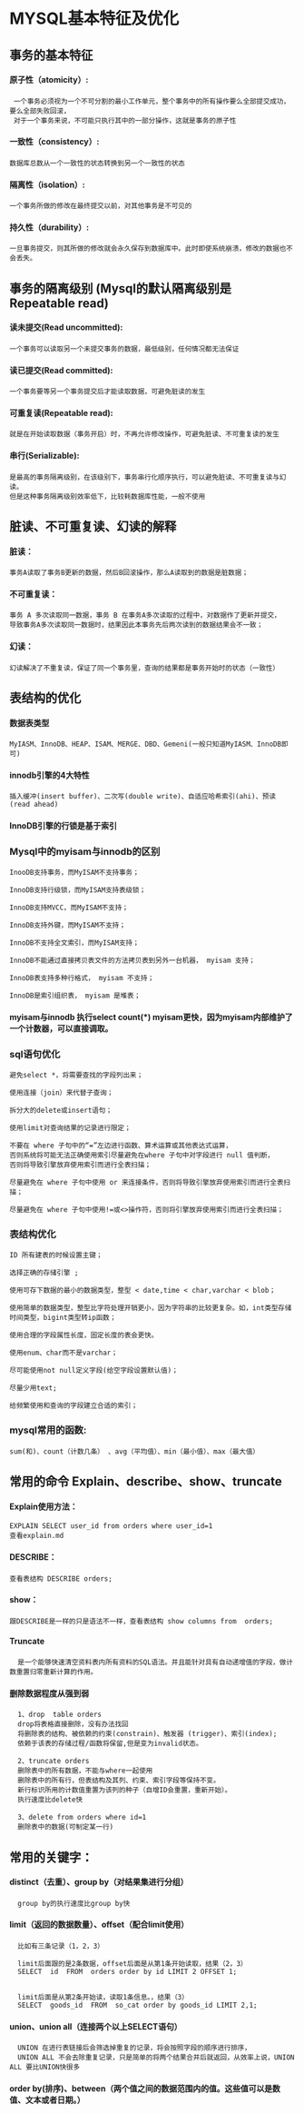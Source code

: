# MYSQL基本特征及优化

## 事务的基本特征
#### 原子性（atomicity）:
     一个事务必须视为一个不可分割的最小工作单元，整个事务中的所有操作要么全部提交成功，要么全部失败回滚，
     对于一个事务来说，不可能只执行其中的一部分操作，这就是事务的原子性
     
#### 一致性（consistency）:
	数据库总数从一个一致性的状态转换到另一个一致性的状态

#### 隔离性（isolation）:
	一个事务所做的修改在最终提交以前，对其他事务是不可见的

#### 持久性（durability）:
	一旦事务提交，则其所做的修改就会永久保存到数据库中。此时即使系统崩溃，修改的数据也不会丢失。



## 事务的隔离级别 (Mysql的默认隔离级别是Repeatable read)
#### 读未提交(Read uncommitted):
	一个事务可以读取另一个未提交事务的数据，最低级别，任何情况都无法保证

#### 读已提交(Read committed):
	一个事务要等另一个事务提交后才能读取数据，可避免脏读的发生

#### 可重复读(Repeatable read):
	就是在开始读取数据（事务开启）时，不再允许修改操作，可避免脏读、不可重复读的发生

#### 串行(Serializable):
	是最高的事务隔离级别，在该级别下，事务串行化顺序执行，可以避免脏读、不可重复读与幻读。
	但是这种事务隔离级别效率低下，比较耗数据库性能，一般不使用


## 脏读、不可重复读、幻读的解释

#### 脏读：
	事务A读取了事务B更新的数据，然后B回滚操作，那么A读取到的数据是脏数据；
#### 不可重复读：
	事务 A 多次读取同一数据，事务 B 在事务A多次读取的过程中，对数据作了更新并提交，
	导致事务A多次读取同一数据时，结果因此本事务先后两次读到的数据结果会不一致；
#### 幻读：
	幻读解决了不重复读，保证了同一个事务里，查询的结果都是事务开始时的状态（一致性）


## 表结构的优化

#### 数据表类型
	MyIASM、InnoDB、HEAP、ISAM、MERGE、DBD、Gemeni(一般只知道MyIASM、InnoDB即可)

#### innodb引擎的4大特性
	插入缓冲(insert buffer)、二次写(double write)、自适应哈希索引(ahi)、预读(read ahead)


#### InnoDB引擎的行锁是基于索引

### Mysql中的myisam与innodb的区别
	InooDB支持事务，而MyISAM不支持事务；

	InnoDB支持行级锁，而MyISAM支持表级锁；

	InnoDB支持MVCC，而MyISAM不支持；

	InnoDB支持外键，而MyISAM不支持；

	InnoDB不支持全文索引，而MyISAM支持；

	InnoDB不能通过直接拷贝表文件的方法拷贝表到另外一台机器， myisam 支持；

	InnoDB表支持多种行格式， myisam 不支持；

	InnoDB是索引组织表， myisam 是堆表；


#### myisam与innodb 执行select count(*) myisam更快，因为myisam内部维护了一个计数器，可以直接调取。

### sql语句优化
	避免select *，将需要查找的字段列出来；

	使用连接（join）来代替子查询；

	拆分大的delete或insert语句；

	使用limit对查询结果的记录进行限定；

	不要在 where 子句中的“=”左边进行函数、算术运算或其他表达式运算，
	否则系统将可能无法正确使用索引尽量避免在where 子句中对字段进行 null 值判断，
	否则将导致引擎放弃使用索引而进行全表扫描；

	尽量避免在 where 子句中使用 or 来连接条件，否则将导致引擎放弃使用索引而进行全表扫描；

	尽量避免在 where 子句中使用!=或<>操作符，否则将引擎放弃使用索引而进行全表扫描；

### 表结构优化
	ID 所有建表的时候设置主键；

	选择正确的存储引擎 ;

	使用可存下数据的最小的数据类型，整型 < date,time < char,varchar < blob；

	使用简单的数据类型，整型比字符处理开销更小，因为字符串的比较更复杂。如，int类型存储时间类型，bigint类型转ip函数；

	使用合理的字段属性长度，固定长度的表会更快。

	使用enum、char而不是varchar；

	尽可能使用not null定义字段(给空字段设置默认值)；

	尽量少用text;

	给频繁使用和查询的字段建立合适的索引；

### mysql常用的函数:
	sum(和)、count（计数几条） 、avg（平均值）、min（最小值）、max（最大值）

## 常用的命令 Explain、describe、show、truncate

#### Explain使用方法：
	EXPLAIN SELECT user_id from orders where user_id=1
	查看explain.md  
	
#### DESCRIBE：
	查看表结构 DESCRIBE orders;
	
#### show：
	跟DESCRIBE是一样的只是语法不一样，查看表结构 show columns from  orders;
	
#### Truncate
      是一个能够快速清空资料表内所有资料的SQL语法。并且能针对具有自动递增值的字段，做计数重置归零重新计算的作用。
      
      
#### 删除数据程度从强到弱
      1、drop  table orders 
      drop将表格直接删除，没有办法找回
      将删除表的结构、被依赖的约束(constrain)、触发器 (trigger)、索引(index);
      依赖于该表的存储过程/函数将保留,但是变为invalid状态。
      
      2、truncate orders
      删除表中的所有数据，不能与where一起使用
      删除表中的所有行，但表结构及其列、约束、索引字段等保持不变。
      新行标识所用的计数值重置为该列的种子（自增ID会重置，重新开始）。
      执行速度比delete快
      
      3、delete from orders where id=1
      删除表中的数据(可制定某一行)

## 常用的关键字：
#### distinct（去重）、group by（对结果集进行分组）
      group by的执行速度比group by快

#### limit（返回的数据数量）、offset（配合limit使用）
      比如有三条记录（1，2，3）

      limit后面跟的是2条数据，offset后面是从第1条开始读取，结果（2，3）
      SELECT  id  FROM  orders order by id LIMIT 2 OFFSET 1; 


      limit后面是从第2条开始读，读取1条信息。，结果（3）
      SELECT  goods_id  FROM  so_cat order by goods_id LIMIT 2,1;  


#### union、union all（连接两个以上SELECT语句）
      UNION 在进行表链接后会筛选掉重复的记录，将会按照字段的顺序进行排序，
      UNION ALL 不会去除重复记录，只是简单的将两个结果合并后就返回，从效率上说，UNION ALL 要比UNION快很多
      
#### order by(排序)、between（两个值之间的数据范围内的值。这些值可以是数值、文本或者日期。）
      
      
